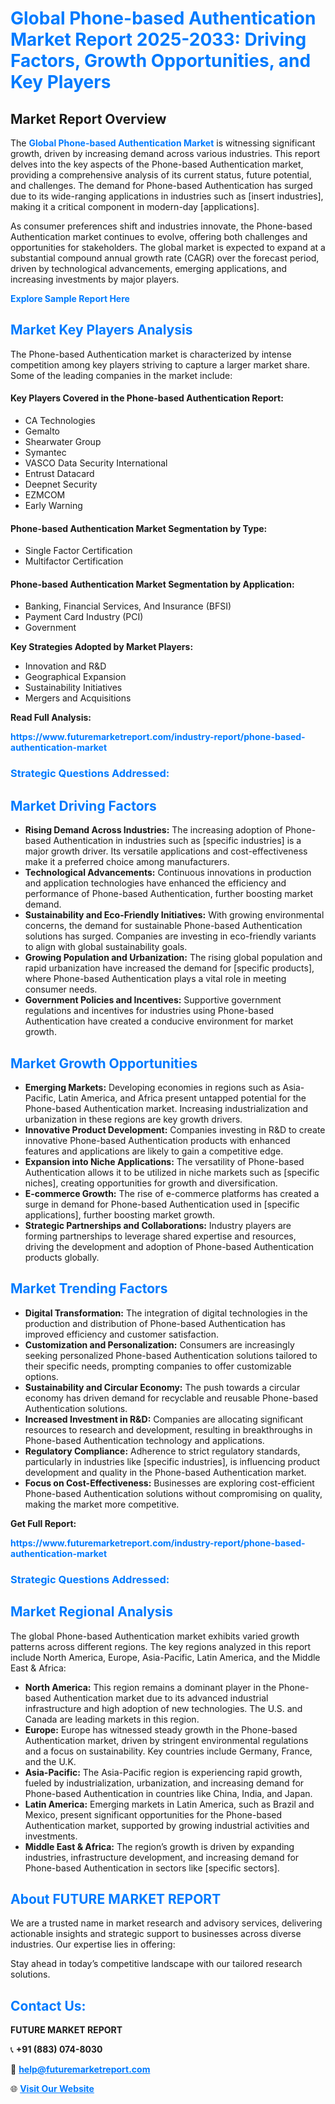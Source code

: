 <h1 style="color: #007BFF;">Global Phone-based Authentication Market Report 2025-2033: Driving Factors, Growth Opportunities, and Key Players</h1>

<section id="overview">
<h2>Market Report Overview</h2>
<p>The <a href="https://www.futuremarketreport.com/industry-report/phone-based-authentication-market" style="color: #007BFF; text-decoration: none;"><strong>Global Phone-based Authentication Market</strong></a> is witnessing significant growth, driven by increasing demand across various industries. This report delves into the key aspects of the Phone-based Authentication market, providing a comprehensive analysis of its current status, future potential, and challenges. The demand for Phone-based Authentication has surged due to its wide-ranging applications in industries such as [insert industries], making it a critical component in modern-day [applications].</p>
<p>As consumer preferences shift and industries innovate, the Phone-based Authentication market continues to evolve, offering both challenges and opportunities for stakeholders. The global market is expected to expand at a substantial compound annual growth rate (CAGR) over the forecast period, driven by technological advancements, emerging applications, and increasing investments by major players.</p>
</section>

<section id="overview">
<p><a href="https://www.futuremarketreport.com/request-sample/reportId=50944" style="color: #007BFF; text-decoration: none;"><strong>Explore Sample Report Here</strong></a></p>
</section>

<section id="key-players">
<h2 style="color: #007BFF;">Market Key Players Analysis</h2>
<p>The Phone-based Authentication market is characterized by intense competition among key players striving to capture a larger market share. Some of the leading companies in the market include:</p>
<h4>Key Players Covered in the Phone-based Authentication Report:</h4>
<ul><li>CA Technologies</li><li>Gemalto</li><li>Shearwater Group</li><li>Symantec</li><li>VASCO Data Security International</li><li>Entrust Datacard</li><li>Deepnet Security</li><li>EZMCOM</li><li>Early Warning</li></ul>
<h4>Phone-based Authentication Market Segmentation by Type:</h4>
<ul><li>Single Factor Certification</li><li>Multifactor Certification</li></ul>

<h4>Phone-based Authentication Market Segmentation by Application:</h4>
<ul><li>Banking, Financial Services, And Insurance (BFSI)</li><li>Payment Card Industry (PCI)</li><li>Government</li></ul>
<p><strong>Key Strategies Adopted by Market Players:</strong></p>
<ul>
<li>Innovation and R&D</li>
<li>Geographical Expansion</li>
<li>Sustainability Initiatives</li>
<li>Mergers and Acquisitions</li>
</ul>
</section>

<section>
<p><strong>Read Full Analysis: </strong></p><a href="https://www.futuremarketreport.com/industry-report/phone-based-authentication-market" style="color: #007BFF; text-decoration: none;"><strong>https://www.futuremarketreport.com/industry-report/phone-based-authentication-market</strong></a>
<h3 style="color: #007BFF;">Strategic Questions Addressed:</h3>
</section>

<section id="driving-factors">
<h2 style="color: #007BFF;">Market Driving Factors</h2>
<ul>
<li><strong>Rising Demand Across Industries:</strong> The increasing adoption of Phone-based Authentication in industries such as [specific industries] is a major growth driver. Its versatile applications and cost-effectiveness make it a preferred choice among manufacturers.</li>
<li><strong>Technological Advancements:</strong> Continuous innovations in production and application technologies have enhanced the efficiency and performance of Phone-based Authentication, further boosting market demand.</li>
<li><strong>Sustainability and Eco-Friendly Initiatives:</strong> With growing environmental concerns, the demand for sustainable Phone-based Authentication solutions has surged. Companies are investing in eco-friendly variants to align with global sustainability goals.</li>
<li><strong>Growing Population and Urbanization:</strong> The rising global population and rapid urbanization have increased the demand for [specific products], where Phone-based Authentication plays a vital role in meeting consumer needs.</li>
<li><strong>Government Policies and Incentives:</strong> Supportive government regulations and incentives for industries using Phone-based Authentication have created a conducive environment for market growth.</li>
</ul>
</section>

<section id="growth-opportunities">
<h2 style="color: #007BFF;">Market Growth Opportunities</h2>
<ul>
<li><strong>Emerging Markets:</strong> Developing economies in regions such as Asia-Pacific, Latin America, and Africa present untapped potential for the Phone-based Authentication market. Increasing industrialization and urbanization in these regions are key growth drivers.</li>
<li><strong>Innovative Product Development:</strong> Companies investing in R&D to create innovative Phone-based Authentication products with enhanced features and applications are likely to gain a competitive edge.</li>
<li><strong>Expansion into Niche Applications:</strong> The versatility of Phone-based Authentication allows it to be utilized in niche markets such as [specific niches], creating opportunities for growth and diversification.</li>
<li><strong>E-commerce Growth:</strong> The rise of e-commerce platforms has created a surge in demand for Phone-based Authentication used in [specific applications], further boosting market growth.</li>
<li><strong>Strategic Partnerships and Collaborations:</strong> Industry players are forming partnerships to leverage shared expertise and resources, driving the development and adoption of Phone-based Authentication products globally.</li>
</ul>
</section>

<section id="trending-factors">
<h2 style="color: #007BFF;">Market Trending Factors</h2>
<ul>
<li><strong>Digital Transformation:</strong> The integration of digital technologies in the production and distribution of Phone-based Authentication has improved efficiency and customer satisfaction.</li>
<li><strong>Customization and Personalization:</strong> Consumers are increasingly seeking personalized Phone-based Authentication solutions tailored to their specific needs, prompting companies to offer customizable options.</li>
<li><strong>Sustainability and Circular Economy:</strong> The push towards a circular economy has driven demand for recyclable and reusable Phone-based Authentication solutions.</li>
<li><strong>Increased Investment in R&D:</strong> Companies are allocating significant resources to research and development, resulting in breakthroughs in Phone-based Authentication technology and applications.</li>
<li><strong>Regulatory Compliance:</strong> Adherence to strict regulatory standards, particularly in industries like [specific industries], is influencing product development and quality in the Phone-based Authentication market.</li>
<li><strong>Focus on Cost-Effectiveness:</strong> Businesses are exploring cost-efficient Phone-based Authentication solutions without compromising on quality, making the market more competitive.</li>
</ul>
</section>

<section>
<p><strong>Get Full Report: </strong></p><a href="https://www.futuremarketreport.com/industry-report/phone-based-authentication-market" style="color: #007BFF; text-decoration: none;"><strong>https://www.futuremarketreport.com/industry-report/phone-based-authentication-market</strong></a>
<h3 style="color: #007BFF;">Strategic Questions Addressed:</h3>
</section>


<section id="regional-analysis">
<h2 style="color: #007BFF;">Market Regional Analysis</h2>
<p>The global Phone-based Authentication market exhibits varied growth patterns across different regions. The key regions analyzed in this report include North America, Europe, Asia-Pacific, Latin America, and the Middle East & Africa:</p>
<ul>
<li><strong>North America:</strong> This region remains a dominant player in the Phone-based Authentication market due to its advanced industrial infrastructure and high adoption of new technologies. The U.S. and Canada are leading markets in this region.</li>
<li><strong>Europe:</strong> Europe has witnessed steady growth in the Phone-based Authentication market, driven by stringent environmental regulations and a focus on sustainability. Key countries include Germany, France, and the U.K.</li>
<li><strong>Asia-Pacific:</strong> The Asia-Pacific region is experiencing rapid growth, fueled by industrialization, urbanization, and increasing demand for Phone-based Authentication in countries like China, India, and Japan.</li>
<li><strong>Latin America:</strong> Emerging markets in Latin America, such as Brazil and Mexico, present significant opportunities for the Phone-based Authentication market, supported by growing industrial activities and investments.</li>
<li><strong>Middle East & Africa:</strong> The region’s growth is driven by expanding industries, infrastructure development, and increasing demand for Phone-based Authentication in sectors like [specific sectors].</li>
</ul>
</section>

<footer>
<h2 style="color: #007BFF;">About FUTURE MARKET REPORT</h2>
<p>We are a trusted name in market research and advisory services, delivering actionable insights and strategic support to businesses across diverse industries. Our expertise lies in offering:</p>

<p>Stay ahead in today’s competitive landscape with our tailored research solutions.</p>

<h2 style="color: #007BFF;">Contact Us:</h2>
<p><strong>FUTURE MARKET REPORT</strong></p>
<p>📞 <strong>+91 (883) 074-8030</strong></p>
<p>📧 <strong><a href="mailto:help@futuremarketreport.com" style="color: #007BFF;">help@futuremarketreport.com</a></strong></p>
<p>🌐 <strong><a href="https://www.futuremarketreport.com/" style="color: #007BFF;">Visit Our Website</a></strong></p>
</footer>